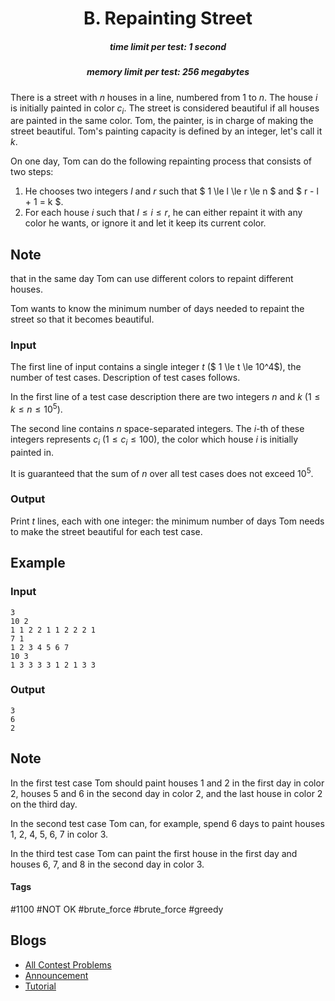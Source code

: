 <h1 style='text-align: center;'> B. Repainting Street</h1>

<h5 style='text-align: center;'>time limit per test: 1 second</h5>
<h5 style='text-align: center;'>memory limit per test: 256 megabytes</h5>

There is a street with $n$ houses in a line, numbered from $1$ to $n$. The house $i$ is initially painted in color $c_i$. The street is considered beautiful if all houses are painted in the same color. Tom, the painter, is in charge of making the street beautiful. Tom's painting capacity is defined by an integer, let's call it $k$.

On one day, Tom can do the following repainting process that consists of two steps: 

1. He chooses two integers $l$ and $r$ such that $ 1 \le l \le r \le n $ and $ r - l + 1 = k $.
2. For each house $i$ such that $l \le i \le r$, he can either repaint it with any color he wants, or ignore it and let it keep its current color.

## Note

 that in the same day Tom can use different colors to repaint different houses.

Tom wants to know the minimum number of days needed to repaint the street so that it becomes beautiful.

### Input

The first line of input contains a single integer $t$ ($ 1 \le t \le 10^4$), the number of test cases. Description of test cases follows.

In the first line of a test case description there are two integers $n$ and $k$ ($1 \le k \le n \le 10^5$).

The second line contains $n$ space-separated integers. The $i$-th of these integers represents $c_i$ ($1 \le c_i \le 100$), the color which house $i$ is initially painted in.

It is guaranteed that the sum of $n$ over all test cases does not exceed $10^5$.

### Output

Print $t$ lines, each with one integer: the minimum number of days Tom needs to make the street beautiful for each test case. 

## Example

### Input


```text
3
10 2
1 1 2 2 1 1 2 2 2 1
7 1
1 2 3 4 5 6 7
10 3
1 3 3 3 3 1 2 1 3 3
```
### Output


```text
3
6
2
```
## Note

In the first test case Tom should paint houses 1 and 2 in the first day in color 2, houses 5 and 6 in the second day in color 2, and the last house in color 2 on the third day.

In the second test case Tom can, for example, spend 6 days to paint houses 1, 2, 4, 5, 6, 7 in color 3.

In the third test case Tom can paint the first house in the first day and houses 6, 7, and 8 in the second day in color 3.



#### Tags 

#1100 #NOT OK #brute_force #brute_force #greedy 

## Blogs
- [All Contest Problems](../Technocup_2021_-_Elimination_Round_2.md)
- [Announcement](../blogs/Announcement.md)
- [Tutorial](../blogs/Tutorial.md)
